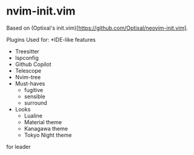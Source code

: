 # nvim-init.vim

Based on (Optixal's init.vim)[https://github.com/Optixal/neovim-init.vim].

Plugins Used for:
*IDE-like features
 * Treesitter
  * lspconfig
  * Github Copilot
  * Telescope
  * Nvim-tree
* Must-haves
  * fugitive
  * sensible
  * surround
* Looks
  * Lualine
  * Material theme
  * Kanagawa theme
  * Tokyo Night theme

<SPACE> for leader

